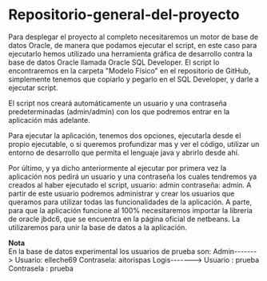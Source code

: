 # Repositorio-general-del-proyecto
<Por fin>
Para desplegar el proyecto al completo necesitaremos un motor de base de datos Oracle, de manera que podamos ejecutar el script, en este caso para ejecutarlo hemos utilizado una herramienta gráfica de desarrollo contra la base de datos Oracle llamada Oracle SQL Developer. El script lo encontraremos en la carpeta "Modelo Físico" en el repositorio de GitHub, simplemente tenemos que copiarlo y pegarlo en el SQL Developer, y darle a ejecutar script.

El script nos creará automáticamente un usuario y una contraseña predeterminadas (admin/admin) con los que podremos entrar en la aplicación más adelante.

Para ejecutar la aplicación, tenemos dos opciones, ejecutarla desde el propio ejecutable, o si queremos profundizar mas y ver el código, utilizar un entorno de desarrollo que permita el lenguaje java y abrirlo desde ahí.

Por último, y ya dicho anteriormente al ejecutar por primera vez la aplicación nos pedirá un usuario y una contraseña los cuales tendremos ya creados al haber ejecutado el script, usuario: admin contraseña: admin. A partir de este usuario podremos administrar y crear los usuarios que queramos para utilizar todas las funcionalidades de la aplicación. A parte, para que la aplicación funcione al 100% necesitaremos importar la librería de oracle jbdc6, que se encuentra en la página oficial de netbeans. La utilizaremos para unir la base de datos a la aplicación.



<strong>Nota</strong>
<br/>
En la base de datos experimental los usuarios de prueba son:
  Admin-------> Usuario: elleche69
                Contrasela: aitorispas
  Logis-------> Usuario : prueba
                Contrasela : prueba
